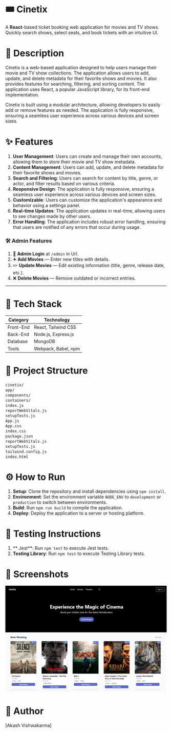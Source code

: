 # 🎟️ Cinetix

A **React**-based ticket booking web application for movies and TV shows.  
Quickly search shows, select seats, and book tickets with an intuitive UI.

📖 **Description**
===============

Cinetix is a web-based application designed to help users manage their movie and TV show collections. The application allows users to add, update, and delete metadata for their favorite shows and movies. It also provides features for searching, filtering, and sorting content. The application uses React, a popular JavaScript library, for its front-end implementation.

Cinetix is built using a modular architecture, allowing developers to easily add or remove features as needed. The application is fully responsive, ensuring a seamless user experience across various devices and screen sizes.

✨ **Features**
=============

1. **User Management**: Users can create and manage their own accounts, allowing them to store their movie and TV show metadata.
2. **Content Management**: Users can add, update, and delete metadata for their favorite shows and movies.
3. **Search and Filtering**: Users can search for content by title, genre, or actor, and filter results based on various criteria.
4. **Responsive Design**: The application is fully responsive, ensuring a seamless user experience across various devices and screen sizes.
5. **Customizable**: Users can customize the application's appearance and behavior using a settings panel.
6. **Real-time Updates**: The application updates in real-time, allowing users to see changes made by other users.
7. **Error Handling**: The application includes robust error handling, ensuring that users are notified of any errors that occur during usage.
   
### 🛠️ Admin Features
1. 🔑 **Admin Login** at `/admin` in Url. 
2. ➕ **Add Movies** — Enter new titles with details.  
3. ✏️ **Update Movies** — Edit existing information (title, genre, release date, etc.).  
4. ❌ **Delete Movies** — Remove outdated or incorrect entries.  

---

🧰 **Tech Stack**
================

| **Category** | **Technology** |
| --- | --- |
| Front-End | React, Tailwind CSS|
| Back-End | Node.js, Express.js |
| Database | MongoDB |
| Tools | Webpack, Babel, npm |

📁 **Project Structure**
=====================

```
cinetix/
app/
components/
containers/
index.js
reportWebVitals.js
setupTests.js
App.js
App.css
index.css
package.json
reportWebVitals.js
setupTests.js
tailwind.config.js
index.html
```

⚙️ **How to Run**
===============

1. **Setup**: Clone the repository and install dependencies using `npm install`.
2. **Environment**: Set the environment variable `NODE_ENV` to `development` or `production` to switch between environments.
3. **Build**: Run `npm run build` to compile the application.
4. **Deploy**: Deploy the application to a server or hosting platform.

🧪 **Testing Instructions**
=====================

1. ** Jest**: Run `npm test` to execute Jest tests.
2. **Testing Library**: Run `npm test` to execute Testing Library tests.

📸 **Screenshots**
================

![image alt](https://github.com/akashondev/cinetix-react/blob/8c8259c350518c2ebaf3face2557e935a0eece96/Screenshot%202025-08-28%20191148.png)

👤 **Author**
==========

[Akash Vishwakarma]
